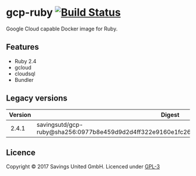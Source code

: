 # gcp-ruby [![Build Status](https://travis-ci.org/pcvg/gcp-ruby.svg?branch=master)](https://travis-ci.org/pcvg/gcp-ruby)
Google Cloud capable Docker image for Ruby.

## Features

- Ruby 2.4
- gcloud
- cloudsql
- Bundler

## Legacy versions

| Version | Digest                                                                                      |
| ---     | ---                                                                                         |
|  2.4.1  | savingsutd/gcp-ruby@sha256:0977b8e459d9d2d4ff322e9160e1fc2661394909cdf99f8756058ce945f4a263 |

## Licence

Copyright © 2017 Savings United GmbH. Licenced under [GPL-3](https://github.com/pcvg/gcp-ruby/blob/master/LICENSE)
